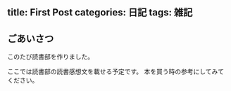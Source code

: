 title: First Post
categories:
  日記
tags:
  雑記
---
## ごあいさつ

このたび読書部を作りました。

ここでは読書部の読書感想文を載せる予定です。
本を買う時の参考にしてみてください。

